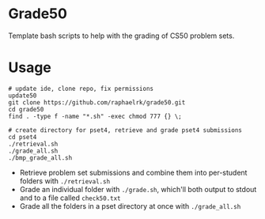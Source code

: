 # Grade50
Template bash scripts to help with the grading of CS50 problem sets.

# Usage
```
# update ide, clone repo, fix permissions
update50
git clone https://github.com/raphaelrk/grade50.git
cd grade50
find . -type f -name "*.sh" -exec chmod 777 {} \;

# create directory for pset4, retrieve and grade pset4 submissions
cd pset4
./retrieval.sh
./grade_all.sh
./bmp_grade_all.sh
```

- Retrieve problem set submissions and combine them into per-student folders with `./retrieval.sh`
- Grade an individual folder with `./grade.sh`, which'll both output to stdout and to a file called `check50.txt`
- Grade all the folders in a pset directory at once with `./grade_all.sh`

